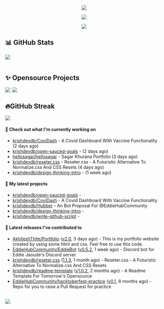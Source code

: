 <div align="center">
<img src="https://readme-typing-svg.herokuapp.com?size=50&center=true&vCenter=true&width=800&height=100&lines=Hello+World+%F0%9F%91%8B;Bonjour+tout+le+monde+%F0%9F%91%8B;Hallo+Welt%F0%9F%91%8B;Hello+World%F0%9F%91%8B">
<p>
<a href="#projects">
<img src="https://img.shields.io/github/stars/krishdevdb?affiliations=OWNER%2CCOLLABORATOR&logo=github&style=for-the-badge&label=Star">
</a>
</p>
<img src="https://cardivo.vercel.app/api?name=Krish%20Dev%20DB&description=A%20Open%20Source%20Developer%0A&image=https%3A%2F%2Favatars.githubusercontent.com%2Fu%2F76587897%3Fv%3D4&site=https%3A%2F%2Fgithub.com%2Fkrishdevdb%2F&instagram=krishdevdb&linkedin=krish-dev-db-02a387206&github=krishdevdb&twitter=krishdevdb&pattern=leaf&backgroundColor=%23ecf0f1&colorPattern=%23eaeaea">
<br>
</div>

<div>
<h2 id="stats">📊 GitHub Stats</h2>
<img src="https://github-readme-stats.vercel.app/api?username=krishdevdb&show_icons=true&count_private=true">
</div>

<div>
<br>
<h2 id="projects"> ✨ Opensource Projects</h2>
<a href="https://github.com/krishdevdb/reseter.css"><img src="https://github-readme-stats.vercel.app/api/pin/?username=krishdevdb&repo=reseter.css&show_icons=true&count_private=true&layout=compact"></a>&#8198;
<a href="https://github.com/krishdevdb/readme-template"><img src="https://github-readme-stats.vercel.app/api/pin/?username=krishdevdb&repo=readme-template&show_icons=true&count_private=true&layout=compact"></a>
</div>

<div>
<h2 id="streak">🔥GitHub Streak</h2>
<img src="https://github-readme-streak-stats.herokuapp.com/?user=krishdevdb">
<br>
</div>

#### 👷 Check out what I'm currently working on

- [krishdevdb/CoviDash](https://github.com/krishdevdb/CoviDash) - A Covid Dashboard With Vaccine Functionality (2 days ago)
- [krishdevdb/open-sauced-goals](https://github.com/krishdevdb/open-sauced-goals) -  (2 days ago)
- [hellosagar/hellosagar](https://github.com/hellosagar/hellosagar) - Sagar Khurana Portfolio (3 days ago)
- [krishdevdb/reseter.css](https://github.com/krishdevdb/reseter.css) - Reseter.css - A Futuristic Alternative To Normalize.css And CSS Resets (4 days ago)
- [krishdevdb/design-thinking-intro](https://github.com/krishdevdb/design-thinking-intro) -  (1 week ago)

#### 🌱 My latest projects

- [krishdevdb/open-sauced-goals](https://github.com/krishdevdb/open-sauced-goals) - 
- [krishdevdb/CoviDash](https://github.com/krishdevdb/CoviDash) - A Covid Dashboard With Vaccine Functionality
- [krishdevdb/Hubber](https://github.com/krishdevdb/Hubber) - An Bot Proposal For @EddieHubCommunity
- [krishdevdb/design-thinking-intro](https://github.com/krishdevdb/design-thinking-intro) - 
- [krishdevdb/write-github-script](https://github.com/krishdevdb/write-github-script) - 

#### 🔭 Latest releases I've contributed to

- [AkhileshThite/Portfolio](https://github.com/AkhileshThite/Portfolio) ([v2.0](https://github.com/AkhileshThite/Portfolio/releases/tag/v2.0), 3 days ago) - This is my portfolio website created by using some html and css. Feel free to use this code.
- [EddieHubCommunity/EddieBot](https://github.com/EddieHubCommunity/EddieBot) ([v0.5.2](https://github.com/EddieHubCommunity/EddieBot/releases/tag/v0.5.2), 1 week ago) - Discord bot for Eddie Jaoude&#39;s Discord server
- [krishdevdb/reseter.css](https://github.com/krishdevdb/reseter.css) ([1.1.3](https://github.com/krishdevdb/reseter.css/releases/tag/1.1.3), 1 month ago) - Reseter.css - A Futuristic Alternative To Normalize.css And CSS Resets
- [krishdevdb/readme-template](https://github.com/krishdevdb/readme-template) ([v1.0.2](https://github.com/krishdevdb/readme-template/releases/tag/v1.0.2), 2 months ago) - A Readme Template For Tomorrow&#39;s Opensource
- [EddieHubCommunity/hacktoberfest-practice](https://github.com/EddieHubCommunity/hacktoberfest-practice) ([v0.1](https://github.com/EddieHubCommunity/hacktoberfest-practice/releases/tag/v0.1), 8 months ago) - Repo for you to raise a Pull Request for practice

<br>

<img align="center" src="https://activity-graph.herokuapp.com/graph?username=krishdevdb&hide_border=true&area=true&point=transparent">
